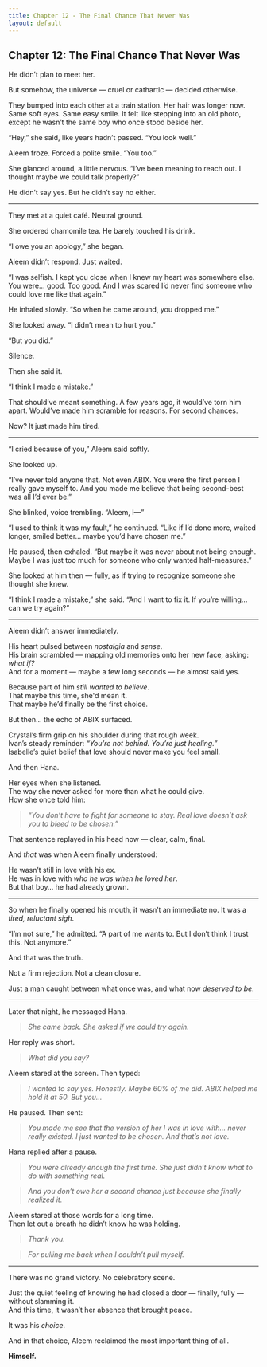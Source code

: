 ```yaml
---
title: Chapter 12 - The Final Chance That Never Was
layout: default
---
```


## Chapter 12: The Final Chance That Never Was

He didn’t plan to meet her.

But somehow, the universe — cruel or cathartic — decided otherwise.

They bumped into each other at a train station. Her hair was longer now. Same soft eyes. Same easy smile. It felt like stepping into an old photo, except he wasn’t the same boy who once stood beside her.

“Hey,” she said, like years hadn’t passed. “You look well.”

Aleem froze. Forced a polite smile. “You too.”

She glanced around, a little nervous. “I’ve been meaning to reach out. I thought maybe we could talk properly?”

He didn’t say yes. But he didn’t say no either.

---

They met at a quiet café. Neutral ground.

She ordered chamomile tea. He barely touched his drink.

“I owe you an apology,” she began.

Aleem didn’t respond. Just waited.

“I was selfish. I kept you close when I knew my heart was somewhere else. You were… good. Too good. And I was scared I’d never find someone who could love me like that again.”

He inhaled slowly. “So when he came around, you dropped me.”

She looked away. “I didn’t mean to hurt you.”

“But you did.”

Silence.

Then she said it.

“I think I made a mistake.”

That should’ve meant something. A few years ago, it would’ve torn him apart. Would’ve made him scramble for reasons. For second chances.

Now? It just made him tired.

---

“I cried because of you,” Aleem said softly.

She looked up.

“I’ve never told anyone that. Not even ABIX. You were the first person I really gave myself to. And you made me believe that being second-best was all I’d ever be.”

She blinked, voice trembling. “Aleem, I—”

“I used to think it was my fault,” he continued. “Like if I’d done more, waited longer, smiled better… maybe you’d have chosen me.”

He paused, then exhaled. “But maybe it was never about not being enough. Maybe I was just too much for someone who only wanted half-measures.”

She looked at him then — fully, as if trying to recognize someone she thought she knew.

“I think I made a mistake,” she said. “And I want to fix it. If you’re willing... can we try again?”

---

Aleem didn’t answer immediately.

His heart pulsed between *nostalgia* and *sense*.  
His brain scrambled — mapping old memories onto her new face, asking: *what if?*  
And for a moment — maybe a few long seconds — he almost said yes.

Because part of him *still wanted to believe*.  
That maybe this time, she'd mean it.  
That maybe he’d finally be the first choice.

But then… the echo of ABIX surfaced.

Crystal’s firm grip on his shoulder during that rough week.  
Ivan’s steady reminder: *“You’re not behind. You’re just healing.”*  
Isabelle’s quiet belief that love should never make you feel small.

And then Hana.

Her eyes when she listened.  
The way she never asked for more than what he could give.  
How she once told him:  
> *“You don’t have to fight for someone to stay. Real love doesn’t ask you to bleed to be chosen.”*

That sentence replayed in his head now — clear, calm, final.

And *that* was when Aleem finally understood:

He wasn’t still in love with his ex.  
He was in love with *who he was when he loved her*.  
But that boy… he had already grown.

---

So when he finally opened his mouth, it wasn’t an immediate no. It was a *tired, reluctant sigh*.

“I’m not sure,” he admitted. “A part of me wants to. But I don’t think I trust this. Not anymore.”

And that was the truth.

Not a firm rejection. Not a clean closure.

Just a man caught between what once was, and what now *deserved to be*.

---

Later that night, he messaged Hana.

> *She came back. She asked if we could try again.*

Her reply was short.

> *What did you say?*

Aleem stared at the screen. Then typed:

> *I wanted to say yes. Honestly. Maybe 60% of me did. ABIX helped me hold it at 50. But you…*

He paused. Then sent:

> *You made me see that the version of her I was in love with… never really existed. I just wanted to be chosen. And that’s not love.*

Hana replied after a pause.

> *You were already enough the first time. She just didn’t know what to do with something real.*

> *And you don’t owe her a second chance just because she finally realized it.*

Aleem stared at those words for a long time.  
Then let out a breath he didn’t know he was holding.

> *Thank you.*

> *For pulling me back when I couldn’t pull myself.*

---

There was no grand victory. No celebratory scene.

Just the quiet feeling of knowing he had closed a door — finally, fully — without slamming it.  
And this time, it wasn’t her absence that brought peace.

It was his *choice*.

And in that choice, Aleem reclaimed the most important thing of all.

**Himself.**